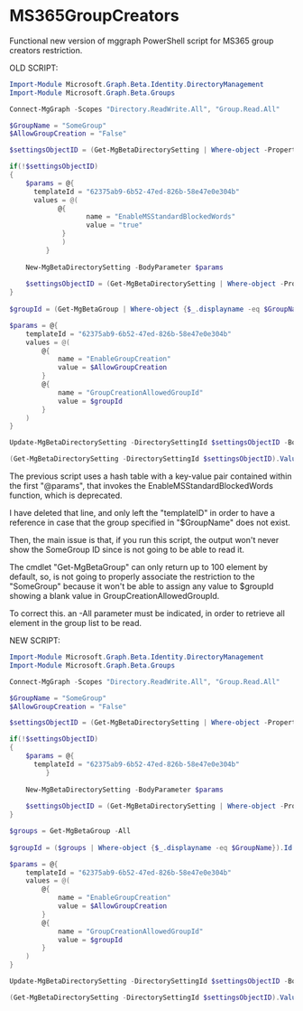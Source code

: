 # MS365GroupCreators
Functional new version of mggraph PowerShell script for MS365 group creators restriction. 

OLD SCRIPT: 

```Powershell
Import-Module Microsoft.Graph.Beta.Identity.DirectoryManagement
Import-Module Microsoft.Graph.Beta.Groups

Connect-MgGraph -Scopes "Directory.ReadWrite.All", "Group.Read.All"

$GroupName = "SomeGroup"
$AllowGroupCreation = "False"

$settingsObjectID = (Get-MgBetaDirectorySetting | Where-object -Property Displayname -Value "Group.Unified" -EQ).id

if(!$settingsObjectID)
{
    $params = @{
	  templateId = "62375ab9-6b52-47ed-826b-58e47e0e304b"
	  values = @(
		    @{
			       name = "EnableMSStandardBlockedWords"
			       value = "true"
		     }
	 	     )
	     }
	
    New-MgBetaDirectorySetting -BodyParameter $params
	
    $settingsObjectID = (Get-MgBetaDirectorySetting | Where-object -Property Displayname -Value "Group.Unified" -EQ).Id
}
 
$groupId = (Get-MgBetaGroup | Where-object {$_.displayname -eq $GroupName}).Id

$params = @{
	templateId = "62375ab9-6b52-47ed-826b-58e47e0e304b"
	values = @(
		@{
			name = "EnableGroupCreation"
			value = $AllowGroupCreation
		}
		@{
			name = "GroupCreationAllowedGroupId"
			value = $groupId
		}
	)
}

Update-MgBetaDirectorySetting -DirectorySettingId $settingsObjectID -BodyParameter $params

(Get-MgBetaDirectorySetting -DirectorySettingId $settingsObjectID).Values
```

The previous script uses a hash table with a key-value pair contained within the first "@params", that invokes the EnableMSStandardBlockedWords function, which is deprecated.

I have deleted that line, and only left the "templateID" in order to have a reference in case that the group specified in "$GroupName" does not exist.

Then, the main issue is that, if you run this script, the output won't never show the SomeGroup ID since is not going to be able to read it.

The cmdlet "Get-MgBetaGroup" can only return up to 100 element by default, so, is not going to properly associate the restriction to the "SomeGroup" because it won't be able to assign any value to $groupId showing a blank value in GroupCreationAllowedGroupId.

To correct this. an -All parameter must be indicated, in order to retrieve all element in the group list to be read.

NEW SCRIPT:

```PowerShell
Import-Module Microsoft.Graph.Beta.Identity.DirectoryManagement
Import-Module Microsoft.Graph.Beta.Groups

Connect-MgGraph -Scopes "Directory.ReadWrite.All", "Group.Read.All"

$GroupName = "SomeGroup"
$AllowGroupCreation = "False"

$settingsObjectID = (Get-MgBetaDirectorySetting | Where-object -Property Displayname -Value "Group.Unified" -EQ).id

if(!$settingsObjectID)
{
    $params = @{
	  templateId = "62375ab9-6b52-47ed-826b-58e47e0e304b"
	     }
	
    New-MgBetaDirectorySetting -BodyParameter $params
	
    $settingsObjectID = (Get-MgBetaDirectorySetting | Where-object -Property Displayname -Value "Group.Unified" -EQ).Id
}

$groups = Get-MgBetaGroup -All
 
$groupId = ($groups | Where-object {$_.displayname -eq $GroupName}).Id

$params = @{
	templateId = "62375ab9-6b52-47ed-826b-58e47e0e304b"
	values = @(
		@{
			name = "EnableGroupCreation"
			value = $AllowGroupCreation
		}
		@{
			name = "GroupCreationAllowedGroupId"
			value = $groupId
		}
	)
}

Update-MgBetaDirectorySetting -DirectorySettingId $settingsObjectID -BodyParameter $params

(Get-MgBetaDirectorySetting -DirectorySettingId $settingsObjectID).Values
```
